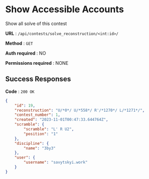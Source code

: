 # Show Accessible Accounts

Show all solve of this contest

**URL** : `/api/contests/solve_reconstruction/<int:id>/`

**Method** : `GET`

**Auth required** : NO

**Permissions required** : NONE

## Success Responses

**Code** : `200 OK`


```json
{
    "id": 19,
    "reconstruction": "U/*0*/ U/*558*/ R'/*1270*/ L/*1271*/",
    "contest_number": 1,
    "created": "2023-11-01T00:47:33.644764Z",
    "scramble": {
        "scramble": "L' R U2",
        "position": "1"
    },
    "discipline": {
        "name": "3by3"
    },
    "user": {
        "username": "savytskyi.work"
    }
}
```
